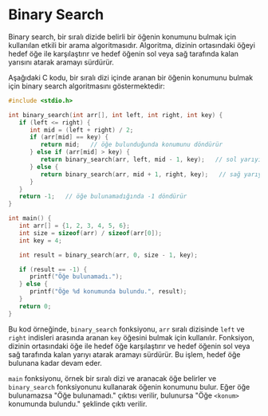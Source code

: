 # Binary Search

Binary search, bir sıralı dizide belirli bir öğenin konumunu bulmak için kullanılan etkili bir arama algoritmasıdır. Algoritma, dizinin ortasındaki öğeyi hedef öğe ile karşılaştırır ve hedef öğenin sol veya sağ tarafında kalan yarısını atarak aramayı sürdürür.

Aşağıdaki C kodu, bir sıralı dizi içinde aranan bir öğenin konumunu bulmak için binary search algoritmasını göstermektedir:

```c
#include <stdio.h>

int binary_search(int arr[], int left, int right, int key) {
   if (left <= right) {
      int mid = (left + right) / 2;
      if (arr[mid] == key) {
         return mid;   // öğe bulunduğunda konumunu döndürür
      } else if (arr[mid] > key) {
         return binary_search(arr, left, mid - 1, key);   // sol yarıyı arar
      } else {
         return binary_search(arr, mid + 1, right, key);   // sağ yarıyı arar
      }
   }
   return -1;   // öğe bulunamadığında -1 döndürür
}

int main() {
   int arr[] = {1, 2, 3, 4, 5, 6};
   int size = sizeof(arr) / sizeof(arr[0]);
   int key = 4;

   int result = binary_search(arr, 0, size - 1, key);

   if (result == -1) {
      printf("Öğe bulunamadı.");
   } else {
      printf("Öğe %d konumunda bulundu.", result);
   }
   return 0;
}


```

Bu kod örneğinde, `binary_search` fonksiyonu, `arr` sıralı dizisinde `left` ve `right` indisleri arasında aranan `key` öğesini bulmak için kullanılır. Fonksiyon, dizinin ortasındaki öğe ile hedef öğe karşılaştırır ve hedef öğenin sol veya sağ tarafında kalan yarıyı atarak aramayı sürdürür. Bu işlem, hedef öğe bulunana kadar devam eder.

`main` fonksiyonu, örnek bir sıralı dizi ve aranacak öğe belirler ve `binary_search` fonksiyonunu kullanarak öğenin konumunu bulur. Eğer öğe bulunamazsa "Öğe bulunamadı." çıktısı verilir, bulunursa "Öğe `<konum>` konumunda bulundu." şeklinde çıktı verilir.
